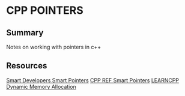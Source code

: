 # CPP POINTERS

## Summary

Notes on working with pointers in c++

## Resources

[Smart Developers Smart Pointers](https://www.fluentcpp.com/2017/08/22/smart-developers-use-smart-pointers-smart-pointers-basics/)
[CPP REF Smart Pointers](https://en.cppreference.com/book/intro/smart_pointers)
[LEARNCPP Dynamic Memory Allocation](https://www.learncpp.com/cpp-tutorial/69-dynamic-memory-allocation-with-new-and-delete/)

